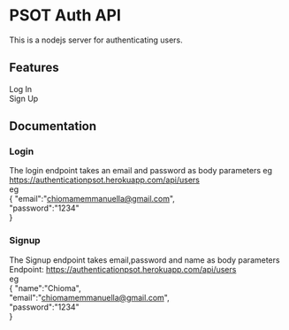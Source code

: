 # PSOT Auth API
This is a nodejs server for authenticating users.

## Features
Log In <br /> 
Sign Up
## Documentation
### Login
The login endpoint takes an email and password as body parameters eg <br />  https://authenticationpsot.herokuapp.com/api/users <br/>
eg <br/>
{ 
 "email":"chiomamemmanuella@gmail.com",<br /> 
  "password":"1234" <br /> 
 }

 ### Signup
The Signup endpoint takes email,password and name as body parameters <br /> 
Endpoint: https://authenticationpsot.herokuapp.com/api/users <br /> 
eg <br /> 
{ "name":"Chioma",<br /> 
 "email":"chiomamemmanuella@gmail.com",<br /> 
  "password":"1234" <br /> 
 }
